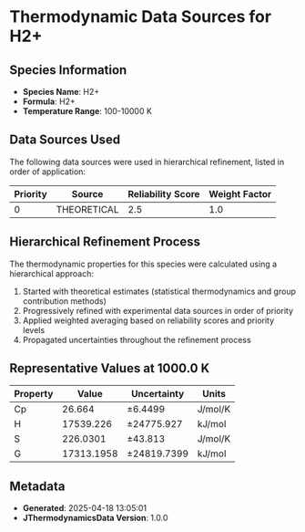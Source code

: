# Thermodynamic Data Sources for H2+

## Species Information
- **Species Name**: H2+
- **Formula**: H2+
- **Temperature Range**: 100-10000 K

## Data Sources Used
The following data sources were used in hierarchical refinement, listed in order of application:

| Priority | Source | Reliability Score | Weight Factor |
|----------|--------|-------------------|---------------|
| 0 | THEORETICAL | 2.5 | 1.0 |

## Hierarchical Refinement Process
The thermodynamic properties for this species were calculated using a hierarchical approach:

1. Started with theoretical estimates (statistical thermodynamics and group contribution methods)
2. Progressively refined with experimental data sources in order of priority
3. Applied weighted averaging based on reliability scores and priority levels
4. Propagated uncertainties throughout the refinement process

## Representative Values at 1000.0 K
| Property | Value | Uncertainty | Units |
|----------|-------|-------------|-------|
| Cp | 26.664 | ±6.4499 | J/mol/K |
| H | 17539.226 | ±24775.927 | kJ/mol |
| S | 226.0301 | ±43.813 | J/mol/K |
| G | 17313.1958 | ±24819.7399 | kJ/mol |

## Metadata
- **Generated**: 2025-04-18 13:05:01
- **JThermodynamicsData Version**: 1.0.0
